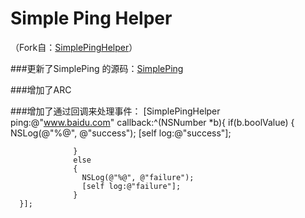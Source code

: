 Simple Ping Helper
==================

（Fork自：[SimplePingHelper](https://github.com/chrishulbert/SimplePingHelper)）

###更新了SimplePing 的源码：[SimplePing](https://developer.apple.com/library/mac/samplecode/SimplePing/Listings/SimplePing_m.html#//apple_ref/doc/uid/DTS10000716-SimplePing_m-DontLinkElementID_5)

###增加了ARC

###增加了通过回调来处理事件：
      [SimplePingHelper ping:@"www.baidu.com"
                    callback:^(NSNumber *b){
                  if(b.boolValue)
                  {
                    NSLog(@"%@", @"success");
                    [self log:@"success"];
                  
                  }
                  else
                  {
                    NSLog(@"%@", @"failure");
                    [self log:@"failure"];
                  }
      }];